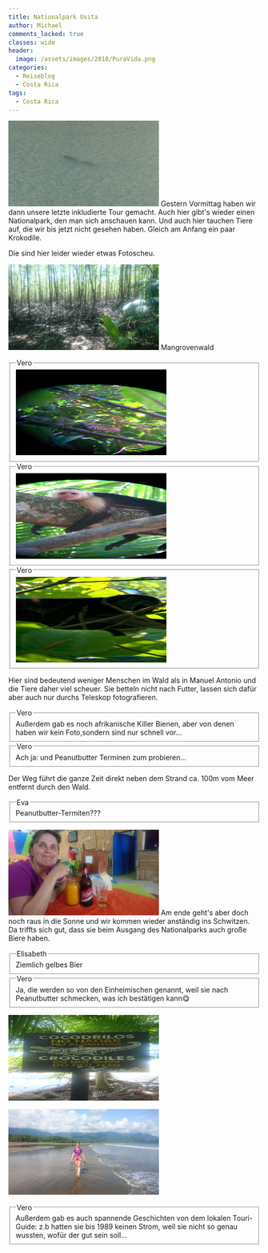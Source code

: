 ```yaml
---
title: Nationalpark Uvita
author: Michael
comments_locked: true
classes: wide
header:
  image: /assets/images/2018/PuraVida.png
categories:
  - Reiseblog
  - Costa Rica
tags:
  - Costa Rica
---
```


<a href="/assets/images/2018/04/IMG-20180409-WA0000.jpg"><img src='/assets/images/2018/04/IMG-20180409-WA0000.jpg' width='301' height='171' alt='IMG-20180409-WA0000' border='0' /></a> Gestern Vormittag haben wir dann unsere letzte inkludierte Tour gemacht. Auch hier gibt's wieder einen Nationalpark, den man sich anschauen kann. Und auch hier tauchen Tiere auf, die wir bis jetzt nicht gesehen haben. Gleich am Anfang ein paar Krokodile.

Die sind hier leider wieder etwas Fotoscheu.

<a href="/assets/images/2018/04/IMG-20180409-WA0001.jpg"><img src='/assets/images/2018/04/IMG-20180409-WA0001.jpg' width='301' height='171' alt='IMG-20180409-WA0001' border='0' /></a> Mangrovenwald

<fieldset><legend>Vero</legend>
<a href="/assets/images/2018/04/IMG-20180409-WA0002.jpg"><img src='/assets/images/2018/04/IMG-20180409-WA0002.jpg' width='301' height='171' alt='IMG-20180409-WA0002' border='0' /></a> 
</fieldset>

<fieldset><legend>Vero</legend>
<a href="/assets/images/2018/04/IMG-20180409-WA0003.jpg"><img src='/assets/images/2018/04/IMG-20180409-WA0003.jpg' width='301' height='171' alt='IMG-20180409-WA0003' border='0' /></a> 
</fieldset>

<fieldset><legend>Vero</legend>
<a href="/assets/images/2018/04/IMG-20180409-WA0004.jpg"><img src='/assets/images/2018/04/IMG-20180409-WA0004.jpg' width='301' height='171' alt='IMG-20180409-WA0004' border='0' /></a> 
</fieldset>

Hier sind bedeutend weniger Menschen im Wald als in Manuel Antonio und die Tiere daher viel scheuer. Sie betteln nicht nach Futter, lassen sich dafür aber auch nur durchs Teleskop fotografieren.

<fieldset><legend>Vero</legend>
Außerdem gab es noch afrikanische Killer Bienen, aber von denen haben wir kein Foto,sondern sind nur schnell vor...
</fieldset>

<fieldset><legend>Vero</legend>
Ach ja: und Peanutbutter Terminen zum probieren...
</fieldset>

Der Weg führt die ganze Zeit direkt neben dem Strand ca. 100m vom Meer entfernt durch den Wald.

<fieldset><legend>Eva</legend>
Peanutbutter-Termiten???
</fieldset>

<a href="/assets/images/2018/04/IMG-20180409-WA0005.jpg"><img src='/assets/images/2018/04/IMG-20180409-WA0005.jpg' width='301' height='171' alt='IMG-20180409-WA0005' border='0' /></a> Am ende geht's aber doch noch raus in die Sonne und wir kommen wieder anständig ins Schwitzen. Da triffts sich gut, dass sie beim Ausgang des Nationalparks auch große Biere haben.

<fieldset><legend>Elisabeth</legend>
Ziemlich gelbes Bier
</fieldset>

<fieldset><legend>Vero</legend>
Ja, die werden so von den Einheimischen genannt, weil sie nach Peanutbutter schmecken, was ich bestätigen kann😋
</fieldset>

<a href="/assets/images/2018/04/IMG-20180409-WA0006.jpg"><img src='/assets/images/2018/04/IMG-20180409-WA0006.jpg' width='301' height='171' alt='IMG-20180409-WA0006' border='0' /></a> 

<a href="/assets/images/2018/04/IMG-20180409-WA0007.jpg"><img src='/assets/images/2018/04/IMG-20180409-WA0007.jpg' width='301' height='171' alt='IMG-20180409-WA0007' border='0' /></a> 

<fieldset><legend>Vero</legend>
Außerdem gab es auch spannende Geschichten von dem lokalen Touri-Guide: z.b hatten sie bis 1989 keinen Strom, weil sie nicht so genau wussten, wofür der gut sein soll...
</fieldset>

